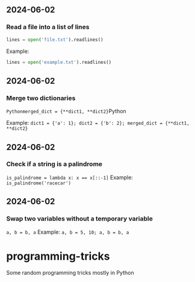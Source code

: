 ## 2024-06-02
### Read a file into a list of lines
```Python
lines = open('file.txt').readlines()
```

Example:
```Python
lines = open('example.txt').readlines()
```


## 2024-06-02
### Merge two dictionaries
```Pythonmerged_dict = {**dict1, **dict2}```Python

Example:
```dict1 = {'a': 1}; dict2 = {'b': 2}; merged_dict = {**dict1, **dict2}```


## 2024-06-02
### Check if a string is a palindrome
```is_palindrome = lambda x: x == x[::-1]```
Example:
```is_palindrome('racecar')```


## 2024-06-02
### Swap two variables without a temporary variable
```a, b = b, a```
Example:
```a, b = 5, 10; a, b = b, a```


# programming-tricks
Some random programming tricks mostly in Python 
